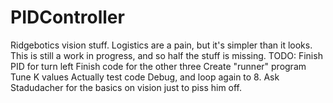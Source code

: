 # PIDController
Ridgebotics vision stuff. Logistics are a pain, but it's simpler than it looks.
This is still a work in progress, and so half the stuff is missing.
TODO:
  Finish PID for turn left
  Finish code for the other three
  Create "runner" program
  Tune K values
  Actually test code
  Debug, and loop again to 8.
  Ask Stadudacher for the basics on vision just to piss him off.

